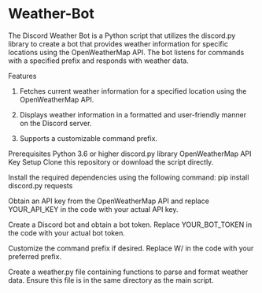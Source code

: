 # Weather-Bot
The Discord Weather Bot is a Python script that utilizes the discord.py library to create a bot that provides weather information for specific locations using the OpenWeatherMap API. The bot listens for commands with a specified prefix and responds with weather data.

Features
1. Fetches current weather information for a specified location using the OpenWeatherMap API.

2. Displays weather information in a formatted and user-friendly manner on the Discord server.

3. Supports a customizable command prefix.


Prerequisites
 Python 3.6 or higher
 discord.py library
 OpenWeatherMap API Key
Setup
Clone this repository or download the script directly.

Install the required dependencies using the following command:
pip install discord.py requests

Obtain an API key from the OpenWeatherMap API and replace YOUR_API_KEY in the code with your actual API key.

Create a Discord bot and obtain a bot token. Replace YOUR_BOT_TOKEN in the code with your actual bot token.

Customize the command prefix if desired. Replace W/ in the code with your preferred prefix.

Create a weather.py file containing functions to parse and format weather data. Ensure this file is in the same directory as the main script.

